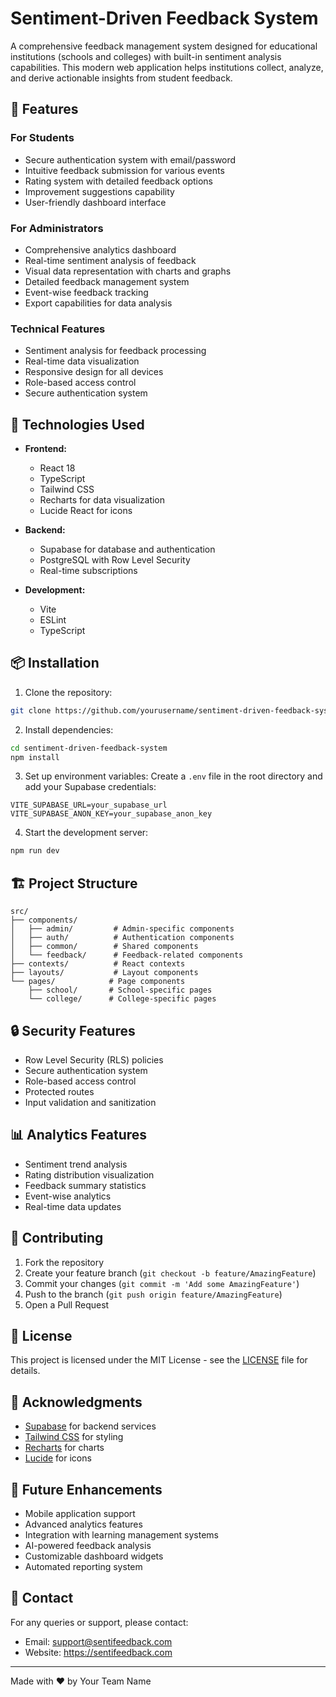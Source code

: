 # Sentiment-Driven Feedback System

A comprehensive feedback management system designed for educational institutions (schools and colleges) with built-in sentiment analysis capabilities. This modern web application helps institutions collect, analyze, and derive actionable insights from student feedback.

## 🌟 Features

### For Students
- Secure authentication system with email/password
- Intuitive feedback submission for various events
- Rating system with detailed feedback options
- Improvement suggestions capability
- User-friendly dashboard interface

### For Administrators
- Comprehensive analytics dashboard
- Real-time sentiment analysis of feedback
- Visual data representation with charts and graphs
- Detailed feedback management system
- Event-wise feedback tracking
- Export capabilities for data analysis

### Technical Features
- Sentiment analysis for feedback processing
- Real-time data visualization
- Responsive design for all devices
- Role-based access control
- Secure authentication system

## 🚀 Technologies Used

- **Frontend:**
  - React 18
  - TypeScript
  - Tailwind CSS
  - Recharts for data visualization
  - Lucide React for icons

- **Backend:**
  - Supabase for database and authentication
  - PostgreSQL with Row Level Security
  - Real-time subscriptions

- **Development:**
  - Vite
  - ESLint
  - TypeScript

## 📦 Installation

1. Clone the repository:
```bash
git clone https://github.com/yourusername/sentiment-driven-feedback-system.git
```

2. Install dependencies:
```bash
cd sentiment-driven-feedback-system
npm install
```

3. Set up environment variables:
Create a `.env` file in the root directory and add your Supabase credentials:
```env
VITE_SUPABASE_URL=your_supabase_url
VITE_SUPABASE_ANON_KEY=your_supabase_anon_key
```

4. Start the development server:
```bash
npm run dev
```

## 🏗️ Project Structure

```
src/
├── components/
│   ├── admin/         # Admin-specific components
│   ├── auth/          # Authentication components
│   ├── common/        # Shared components
│   └── feedback/      # Feedback-related components
├── contexts/          # React contexts
├── layouts/           # Layout components
└── pages/            # Page components
    ├── school/       # School-specific pages
    └── college/      # College-specific pages
```

## 🔒 Security Features

- Row Level Security (RLS) policies
- Secure authentication system
- Role-based access control
- Protected routes
- Input validation and sanitization

## 📊 Analytics Features

- Sentiment trend analysis
- Rating distribution visualization
- Feedback summary statistics
- Event-wise analytics
- Real-time data updates

## 🤝 Contributing

1. Fork the repository
2. Create your feature branch (`git checkout -b feature/AmazingFeature`)
3. Commit your changes (`git commit -m 'Add some AmazingFeature'`)
4. Push to the branch (`git push origin feature/AmazingFeature`)
5. Open a Pull Request

## 📝 License

This project is licensed under the MIT License - see the [LICENSE](LICENSE) file for details.

## 🙏 Acknowledgments

- [Supabase](https://supabase.io/) for backend services
- [Tailwind CSS](https://tailwindcss.com/) for styling
- [Recharts](https://recharts.org/) for charts
- [Lucide](https://lucide.dev/) for icons

## 🔮 Future Enhancements

- Mobile application support
- Advanced analytics features
- Integration with learning management systems
- AI-powered feedback analysis
- Customizable dashboard widgets
- Automated reporting system

## 📧 Contact

For any queries or support, please contact:
- Email: support@sentifeedback.com
- Website: https://sentifeedback.com

---
Made with ❤️ by Your Team Name